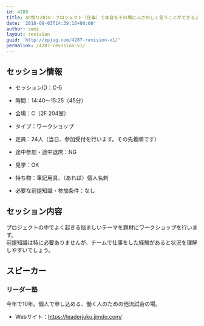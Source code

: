 ```yaml
---
id: 4288
title: XP祭り2018：プロジェクト（仕事）で本音をその場にふさわしく言うことができるようになるには？（リーダー塾）
date: '2018-09-03T14:39:15+00:00'
author: semi
layout: revision
guid: 'http://xpjug.com/4287-revision-v1/'
permalink: /4287-revision-v1/
---
```


## セッション情報

- セッションID：C-5
- 時間：14:40～15:25（45分）
- 会場：C（2F 204室）
- タイプ：ワークショップ

- 定員：24人（当日、参加受付を行います。その先着順です）
- 途中参加・途中退席：NG
- 見学：OK
- 持ち物：筆記用具、（あれば）個人名刺
- 必要な前提知識・参加条件：なし

## セッション内容

プロジェクトの中でよく起きる悩ましいテーマを題材にワークショップを行います。  
前提知識は特に必要ありませんが、チームで仕事をした経験があると状況を理解しやすいでしょう。

## スピーカー

### リーダー塾

<div class="profile">今年で10年。個人で申し込める、働く人のための他流試合の場。

- Webサイト：<https://leaderjuku.jimdo.com/>

</div>